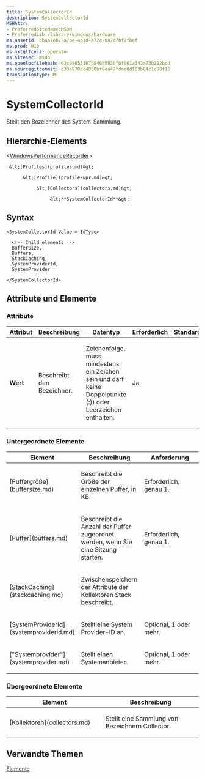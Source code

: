 ```yaml
---
title: SystemCollectorId
description: SystemCollectorId
MSHAttr:
- PreferredSiteName:MSDN
- PreferredLib:/library/windows/hardware
ms.assetid: bbaa7eb7-a7be-4b1d-a72c-087c7bf2fbef
ms.prod: W10
ms.mktglfcycl: operate
ms.sitesec: msdn
ms.openlocfilehash: 63c05055167b846b5830fbf661a342a73b212bcd
ms.sourcegitcommit: d33e870dc4850bf0ea47fdae0d163b04c1c90f15
translationtype: MT
---
```

# <a name="systemcollectorid"></a>SystemCollectorId


Stellt den Bezeichner des System-Sammlung.

## <a name="element-hierarchy"></a>Hierarchie-Elements


&lt;[WindowsPerformanceRecorder](windowsperformancerecorder.md)&gt;

     &lt;[Profiles](profiles.md)&gt;

          &lt;[Profile](profile-wpr.md)&gt;

               &lt;[Collectors](collectors.md)&gt;

                    &lt;**SystemCollectorId**&gt;

## <a name="syntax"></a>Syntax


``` syntax
<SystemCollectorId Value = IdType>

  <!-- Child elements -->
  BufferSize,
  Buffers,
  StackCaching,
  SystemProviderId,
  SystemProvider

</SystemCollectorId>
```

## <a name="attributes-and-elements"></a>Attribute und Elemente


### <a name="attributes"></a>Attribute

<table>
<colgroup>
<col width="20%" />
<col width="20%" />
<col width="20%" />
<col width="20%" />
<col width="20%" />
</colgroup>
<thead>
<tr class="header">
<th>Attribut</th>
<th>Beschreibung</th>
<th>Datentyp</th>
<th>Erforderlich</th>
<th>Standard</th>
</tr>
</thead>
<tbody>
<tr class="odd">
<td><p><strong>Wert</strong></p></td>
<td><p>Beschreibt den Bezeichner.</p></td>
<td><p>Zeichenfolge, muss mindestens ein Zeichen sein und darf keine Doppelpunkte (:)) oder Leerzeichen enthalten.</p></td>
<td><p>Ja</p></td>
<td><p></p></td>
</tr>
</tbody>
</table>

 

### <a name="child-elements"></a>Untergeordnete Elemente

<table>
<colgroup>
<col width="33%" />
<col width="33%" />
<col width="33%" />
</colgroup>
<thead>
<tr class="header">
<th>Element</th>
<th>Beschreibung</th>
<th>Anforderung</th>
</tr>
</thead>
<tbody>
<tr class="odd">
<td><p>[Puffergröße](buffersize.md)</p></td>
<td><p>Beschreibt die Größe der einzelnen Puffer, in KB.</p></td>
<td><p>Erforderlich, genau 1.</p></td>
</tr>
<tr class="even">
<td><p>[Puffer](buffers.md)</p></td>
<td><p>Beschreibt die Anzahl der Puffer zugeordnet werden, wenn Sie eine Sitzung starten.</p></td>
<td><p>Erforderlich, genau 1.</p></td>
</tr>
<tr class="odd">
<td><p>[StackCaching](stackcaching.md)</p></td>
<td><p>Zwischenspeichern der Attribute der Kollektoren Stack beschreibt.</p></td>
<td><p></p></td>
</tr>
<tr class="even">
<td><p>[SystemProviderId](systemproviderid.md)</p></td>
<td><p>Stellt eine System Provider-ID an.</p></td>
<td><p>Optional, 1 oder mehr.</p></td>
</tr>
<tr class="odd">
<td><p>["Systemprovider"](systemprovider.md)</p></td>
<td><p>Stellt einen Systemanbieter.</p></td>
<td><p>Optional, 1 oder mehr.</p></td>
</tr>
</tbody>
</table>

 

### <a name="parent-elements"></a>Übergeordnete Elemente

<table>
<colgroup>
<col width="50%" />
<col width="50%" />
</colgroup>
<thead>
<tr class="header">
<th>Element</th>
<th>Beschreibung</th>
</tr>
</thead>
<tbody>
<tr class="odd">
<td><p>[Kollektoren](collectors.md)</p></td>
<td><p>Stellt eine Sammlung von Bezeichnern Collector.</p></td>
</tr>
</tbody>
</table>

 

## <a name="related-topics"></a>Verwandte Themen


[Elemente](elements.md)

 

 







